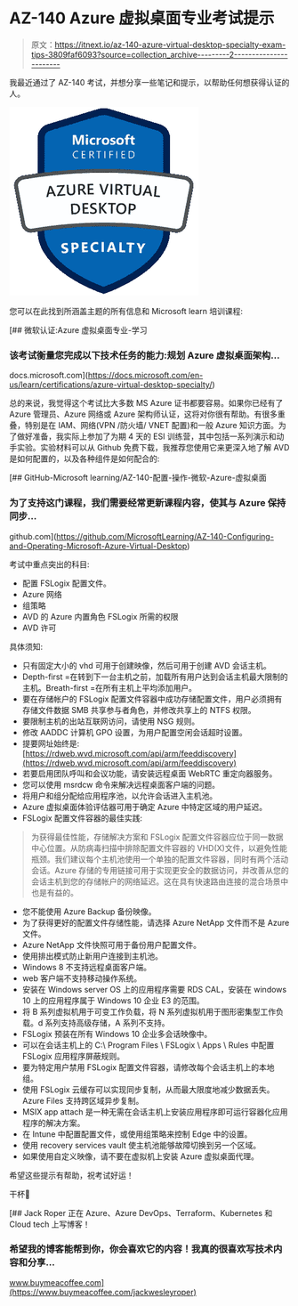 # AZ-140 Azure 虚拟桌面专业考试提示

> 原文：<https://itnext.io/az-140-azure-virtual-desktop-specialty-exam-tips-3809faf6093?source=collection_archive---------2----------------------->

我最近通过了 AZ-140 考试，并想分享一些笔记和提示，以帮助任何想获得认证的人。

![](img/d7cafbbd36d3ff77c7cec20da941114d.png)

您可以在此找到所涵盖主题的所有信息和 Microsoft learn 培训课程:

[](https://docs.microsoft.com/en-us/learn/certifications/azure-virtual-desktop-specialty/) [## 微软认证:Azure 虚拟桌面专业-学习

### 该考试衡量您完成以下技术任务的能力:规划 Azure 虚拟桌面架构…

docs.microsoft.com](https://docs.microsoft.com/en-us/learn/certifications/azure-virtual-desktop-specialty/) 

总的来说，我觉得这个考试比大多数 MS Azure 证书都要容易。如果你已经有了 Azure 管理员、Azure 网络或 Azure 架构师认证，这将对你很有帮助。有很多重叠，特别是在 IAM、网络(VPN /防火墙/ VNET 配置)和一般 Azure 知识方面。为了做好准备，我实际上参加了为期 4 天的 ESI 训练营，其中包括一系列演示和动手实验。实验材料可以从 Github 免费下载，我推荐您使用它来更深入地了解 AVD 是如何配置的，以及各种组件是如何配合的:

[](https://github.com/MicrosoftLearning/AZ-140-Configuring-and-Operating-Microsoft-Azure-Virtual-Desktop) [## GitHub-Microsoft learning/AZ-140-配置-操作-微软-Azure-虚拟桌面

### 为了支持这门课程，我们需要经常更新课程内容，使其与 Azure 保持同步…

github.com](https://github.com/MicrosoftLearning/AZ-140-Configuring-and-Operating-Microsoft-Azure-Virtual-Desktop) 

考试中重点突出的科目:

*   配置 FSLogix 配置文件。
*   Azure 网络
*   组策略
*   AVD 的 Azure 内置角色 FSLogix 所需的权限
*   AVD 许可

具体须知:

*   只有固定大小的 vhd 可用于创建映像，然后可用于创建 AVD 会话主机。
*   Depth-first =在转到下一台主机之前，加载所有用户达到会话主机最大限制的主机。Breath-first =在所有主机上平均添加用户。
*   要在存储帐户的 FSLogix 配置文件容器中成功存储配置文件，用户必须拥有存储文件数据 SMB 共享参与者角色，并修改共享上的 NTFS 权限。
*   要限制主机的出站互联网访问，请使用 NSG 规则。
*   修改 AADDC 计算机 GPO 设置，为用户配置空闲会话超时设置。
*   提要网址始终是:[https://rdweb.wvd.microsoft.com/api/arm/feeddiscovery](https://rdweb.wvd.microsoft.com/api/arm/feeddiscovery)
*   若要启用团队呼叫和会议功能，请安装远程桌面 WebRTC 重定向器服务。
*   您可以使用 msrdcw 命令来解决远程桌面客户端的问题。
*   将用户和组分配给应用程序池，以允许会话进入主机池。
*   Azure 虚拟桌面体验评估器可用于确定 Azure 中特定区域的用户延迟。
*   FSLogix 配置文件容器的最佳实践:

> 为获得最佳性能，存储解决方案和 FSLogix 配置文件容器应位于同一数据中心位置。从防病毒扫描中排除配置文件容器的 VHD(X)文件，以避免性能瓶颈。我们建议每个主机池使用一个单独的配置文件容器，同时有两个活动会话。Azure 存储的专用链接可用于实现更安全的数据访问，并改善从您的会话主机到您的存储帐户的网络延迟。这在具有快速路由连接的混合场景中也是有益的。

*   您不能使用 Azure Backup 备份映像。
*   为了获得更好的配置文件存储性能，请选择 Azure NetApp 文件而不是 Azure 文件。
*   Azure NetApp 文件快照可用于备份用户配置文件。
*   使用排出模式防止新用户连接到主机池。
*   Windows 8 不支持远程桌面客户端。
*   web 客户端不支持移动操作系统。
*   安装在 Windows server OS 上的应用程序需要 RDS CAL，安装在 windows 10 上的应用程序属于 Windows 10 企业 E3 的范围。
*   将 B 系列虚拟机用于可变工作负载，将 N 系列虚拟机用于图形密集型工作负载。d 系列支持高级存储，A 系列不支持。
*   FSLogix 预装在所有 Windows 10 企业多会话映像中。
*   可以在会话主机上的 C:\ Program Files \ FSLogix \ Apps \ Rules 中配置 FSLogix 应用程序屏蔽规则。
*   要为特定用户禁用 FSLogix 配置文件容器，请修改每个会话主机上的本地组。
*   使用 FSLogix 云缓存可以实现同步复制，从而最大限度地减少数据丢失。Azure Files 支持跨区域异步复制。
*   MSIX app attach 是一种无需在会话主机上安装应用程序即可运行容器化应用程序的解决方案。
*   在 Intune 中配置配置文件，或使用组策略来控制 Edge 中的设置。
*   使用 recovery services vault 使主机池能够故障切换到另一个区域。
*   如果使用自定义映像，请不要在虚拟机上安装 Azure 虚拟桌面代理。

希望这些提示有帮助，祝考试好运！

干杯🍻

[](https://www.buymeacoffee.com/jackwesleyroper) [## Jack Roper 正在 Azure、Azure DevOps、Terraform、Kubernetes 和 Cloud tech 上写博客！

### 希望我的博客能帮到你，你会喜欢它的内容！我真的很喜欢写技术内容和分享…

www.buymeacoffee.com](https://www.buymeacoffee.com/jackwesleyroper)